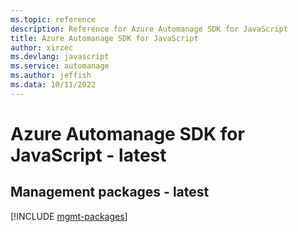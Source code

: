 ```yaml
---
ms.topic: reference
description: Reference for Azure Automanage SDK for JavaScript
title: Azure Automanage SDK for JavaScript
author: xirzec
ms.devlang: javascript
ms.service: automanage
ms.author: jeffish
ms.data: 10/11/2022
---
```

# Azure Automanage SDK for JavaScript - latest

## Management packages - latest
[!INCLUDE [mgmt-packages](automanage-mgmt-index.md)]